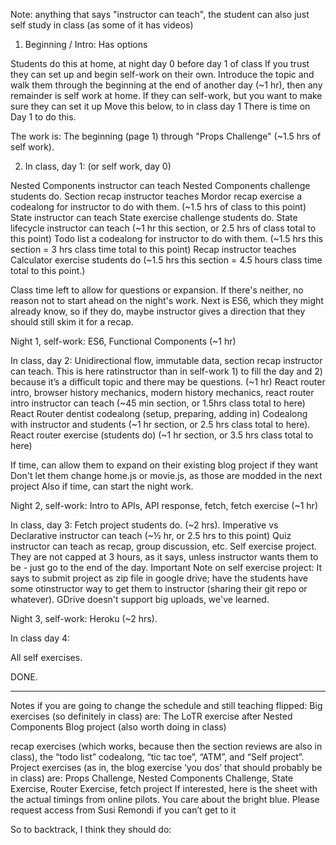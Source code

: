 Note: anything that says "instructor can teach", the student can also just self study in class (as some of it has videos)


1. Beginning / Intro: Has options


Students do this at home, at night day 0 before day 1 of class
If you trust they can set up and begin self-work on their own.
Introduce the topic and walk them through the beginning at the end of another day (~1 hr), then any remainder is self work at home.
If they can self-work, but you want to make sure they can set it up
Move this below, to in class day 1
There is time on Day 1 to do this.


The work is:
The beginning (page 1) through "Props Challenge"
(~1.5 hrs of self work).

2. In class, day 1:
(or self work, day 0)


 Nested Components
instructor can teach
  Nested Components challenge
students do.
  Section recap
instructor teaches
  Mordor recap exercise
a codealong for instructor to do with them.
(~1.5 hrs of class to this point)
  State
instructor can teach
  State exercise challenge
students do.
  State lifecycle
instructor can teach
(~1 hr this section, or 2.5 hrs of class total to this point)
  Todo list
a codealong for instructor to do with them.
(~1.5 hrs this section = 3 hrs class time total to this point)
  Recap
instructor teaches
  Calculator exercise
students do
(~1.5 hrs this section = 4.5 hours class time total to this point.)

Class time left to allow for questions or expansion.
If there's neither, no reason not to start ahead on the night's work.
Next is ES6, which they might already know, so if they do, maybe instructor gives a direction that they should still skim it for a recap.


Night 1, self-work:
ES6, Functional Components
(~1 hr)


In class, day 2:
Unidirectional flow, immutable data, section recap
instructor can teach. This is here ratinstructor than in self-work 1) to fill the day and 2) because it’s a difficult topic and there may be questions.
(~1 hr)
React router intro, browser history mechanics, modern history mechanics, react router intro
instructor can teach
(~45 min section, or 1.5hrs class total to here)
React Router dentist codealong (setup, preparing, adding in)
Codealong with instructor and students
(~1 hr section, or 2.5 hrs class total to here).
React router exercise
(students do)
(~1 hr section, or 3.5 hrs class total to here)

If time, can allow them to expand on their existing blog project if they want
Don't let them change home.js or movie.js, as those are modded in the next project
Also if time, can start the night work.


Night 2, self-work:
Intro to APIs, API response, fetch, fetch exercise
(~1 hr)


In class, day 3:
Fetch project
students do.
(~2 hrs).
Imperative vs Declarative
instructor can teach
(~½ hr, or 2.5 hrs to this point)
Quiz
instructor can teach as recap, group discussion, etc.
Self exercise project.
They are not capped at 3 hours, as it says, unless instructor wants them to be - just go to the end of the day.
Important Note on self exercise project: It says to submit project as zip file in google drive; have the students have some otinstructor way to get them to instructor (sharing their git repo or whatever).  GDrive doesn't support big uploads, we've learned.

Night 3, self-work:
Heroku (~2 hrs).

In class day 4:

All self exercises.

DONE.

--------

Notes if you are going to change the schedule and still teaching flipped:
Big exercises (so definitely in class) are:
The LoTR exercise after Nested Components Blog project (also worth doing in class)




 recap exercises (which works, because then the section reviews are also in class), the “todo list” codealong, “tic tac toe”, “ATM”, and “Self project”.
Project exercises (as in, the blog exercise ‘you dos’ that should probably be in class) are:
Props Challenge, Nested Components Challenge, State Exercise, Router Exercise, fetch project
If interested, here is the sheet with the actual timings from online pilots. You care about the bright blue.
Please request access from Susi Remondi if you can’t get to it

So to backtrack, I think they should do:
